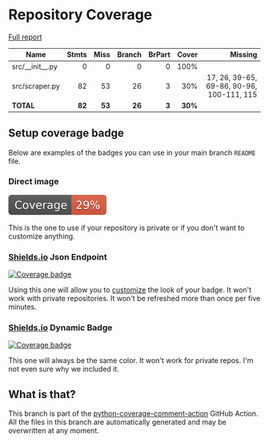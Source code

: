 # Repository Coverage

[Full report](https://htmlpreview.github.io/?https://github.com/MaineDSA/maine-state-legislator-data/blob/python-coverage-comment-action-data/htmlcov/index.html)

| Name                |    Stmts |     Miss |   Branch |   BrPart |   Cover |   Missing |
|-------------------- | -------: | -------: | -------: | -------: | ------: | --------: |
| src/\_\_init\_\_.py |        0 |        0 |        0 |        0 |    100% |           |
| src/scraper.py      |       82 |       53 |       26 |        3 |     30% |17, 26, 39-65, 69-86, 90-96, 100-111, 115 |
|           **TOTAL** |   **82** |   **53** |   **26** |    **3** | **30%** |           |


## Setup coverage badge

Below are examples of the badges you can use in your main branch `README` file.

### Direct image

[![Coverage badge](https://raw.githubusercontent.com/MaineDSA/maine-state-legislator-data/python-coverage-comment-action-data/badge.svg)](https://htmlpreview.github.io/?https://github.com/MaineDSA/maine-state-legislator-data/blob/python-coverage-comment-action-data/htmlcov/index.html)

This is the one to use if your repository is private or if you don't want to customize anything.

### [Shields.io](https://shields.io) Json Endpoint

[![Coverage badge](https://img.shields.io/endpoint?url=https://raw.githubusercontent.com/MaineDSA/maine-state-legislator-data/python-coverage-comment-action-data/endpoint.json)](https://htmlpreview.github.io/?https://github.com/MaineDSA/maine-state-legislator-data/blob/python-coverage-comment-action-data/htmlcov/index.html)

Using this one will allow you to [customize](https://shields.io/endpoint) the look of your badge.
It won't work with private repositories. It won't be refreshed more than once per five minutes.

### [Shields.io](https://shields.io) Dynamic Badge

[![Coverage badge](https://img.shields.io/badge/dynamic/json?color=brightgreen&label=coverage&query=%24.message&url=https%3A%2F%2Fraw.githubusercontent.com%2FMaineDSA%2Fmaine-state-legislator-data%2Fpython-coverage-comment-action-data%2Fendpoint.json)](https://htmlpreview.github.io/?https://github.com/MaineDSA/maine-state-legislator-data/blob/python-coverage-comment-action-data/htmlcov/index.html)

This one will always be the same color. It won't work for private repos. I'm not even sure why we included it.

## What is that?

This branch is part of the
[python-coverage-comment-action](https://github.com/marketplace/actions/python-coverage-comment)
GitHub Action. All the files in this branch are automatically generated and may be
overwritten at any moment.